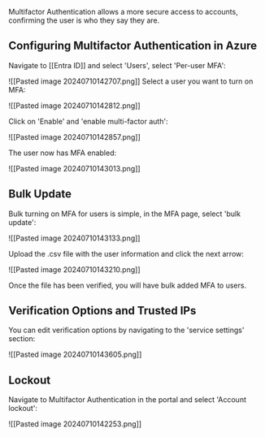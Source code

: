 Multifactor Authentication allows a more secure access to accounts, confirming the user is who they say they are. 

## Configuring Multifactor Authentication in Azure

Navigate to [[Entra ID]] and select 'Users', select 'Per-user MFA':

![[Pasted image 20240710142707.png]]
 Select a user you want to turn on MFA:
 
![[Pasted image 20240710142812.png]]

Click on 'Enable' and 'enable multi-factor auth':

![[Pasted image 20240710142857.png]]

The user now has MFA enabled:

![[Pasted image 20240710143013.png]]

## Bulk Update
Bulk turning on MFA for users is simple, in the MFA page, select 'bulk update':

![[Pasted image 20240710143133.png]]

Upload the .csv file with the user information and click the next arrow:

![[Pasted image 20240710143210.png]]

Once the file has been verified, you will have bulk added MFA to users.

## Verification Options and Trusted IPs

You can edit verification options by navigating to the 'service settings' section:

![[Pasted image 20240710143605.png]]
## Lockout
Navigate to Multifactor Authentication in the portal and select 'Account lockout':

![[Pasted image 20240710142253.png]]


